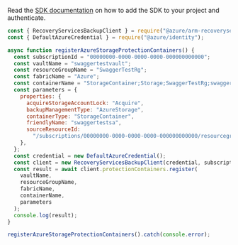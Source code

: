 Read the [SDK documentation](https://github.com/Azure/azure-sdk-for-js/blob/%40azure%2Farm-recoveryservicesbackup_9.0.0/sdk/recoveryservicesbackup/arm-recoveryservicesbackup/README.md) on how to add the SDK to your project and authenticate.

```javascript
const { RecoveryServicesBackupClient } = require("@azure/arm-recoveryservicesbackup");
const { DefaultAzureCredential } = require("@azure/identity");

async function registerAzureStorageProtectionContainers() {
  const subscriptionId = "00000000-0000-0000-0000-000000000000";
  const vaultName = "swaggertestvault";
  const resourceGroupName = "SwaggerTestRg";
  const fabricName = "Azure";
  const containerName = "StorageContainer;Storage;SwaggerTestRg;swaggertestsa";
  const parameters = {
    properties: {
      acquireStorageAccountLock: "Acquire",
      backupManagementType: "AzureStorage",
      containerType: "StorageContainer",
      friendlyName: "swaggertestsa",
      sourceResourceId:
        "/subscriptions/00000000-0000-0000-0000-000000000000/resourcegroups/SwaggerTestRg/providers/Microsoft.Storage/storageAccounts/swaggertestsa",
    },
  };
  const credential = new DefaultAzureCredential();
  const client = new RecoveryServicesBackupClient(credential, subscriptionId);
  const result = await client.protectionContainers.register(
    vaultName,
    resourceGroupName,
    fabricName,
    containerName,
    parameters
  );
  console.log(result);
}

registerAzureStorageProtectionContainers().catch(console.error);
```
